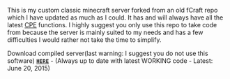 This is my custom classic minecraft server forked from an old fCraft repo which I have updated as much as I could. It has and will always have all the latest [CPE](http://wiki.vg/CPE) functions. I highly suggest you only use this repo to take code from because the server is mainly suited to my needs and has a few difficulties I would rather not take the time to simplify.

Download compiled server(last warning: I suggest you do not use this software) [**`HERE`**](http://123dmwm.tk/Random/ProCraft.zip) - (Always up to date with latest WORKING code - Latest: June 20, 2015)
